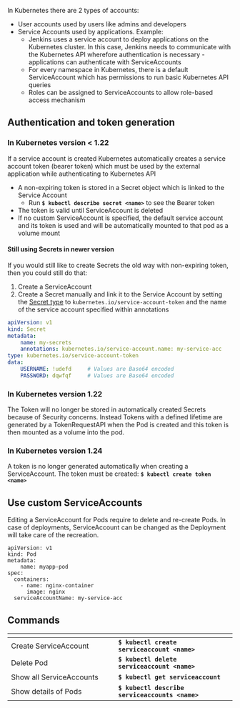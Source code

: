 In Kubernetes there are 2 types of accounts:

-   User accounts used by users like admins and developers
-   Service Accounts used by applications. Example:
    -   Jenkins uses a service account to deploy applications on the Kubernetes cluster. In this case, Jenkins needs to communicate with the Kubernetes API wherefore authentication is necessary - applications can authenticate with ServiceAccounts
    -   For every namespace in Kubernetes, there is a default ServiceAccount which has permissions to run basic Kubernetes API queries
    -   Roles can be assigned to ServiceAccounts to allow role-based access mechanism

## Authentication and token generation

### In Kubernetes version < 1.22

If a service account is created Kubernetes automatically creates a service account token (bearer token) which must be used by the external application while authenticating to Kubernetes API

-   A non-expiring token is stored in a Secret object which is linked to the Service Account
    -   Run **`$ kubectl describe secret <name>`** to see the Bearer token
-   The token is valid until ServiceAccount is deleted
-   If no custom ServiceAccount is specified, the default service account and its token is used and will be automatically mounted to that pod as a volume mount

#### Still using Secrets in newer version

If you would still like to create Secrets the old way with non-expiring token, then you could still do that:

1. Create a ServiceAccount
2. Create a Secret manually and link it to the Service Account by setting the [Secret type](../configuration/secrets.md#types) to `kubernetes.io/service-account-token` and the name of the service account specified within annotations

```yaml
apiVersion: v1
kind: Secret
metadata:
    name: my-secrets
    annotations: kubernetes.io/service-account.name: my-service-acc
type: kubernetes.io/service-account-token
data:
    USERNAME: !udefd     # Values are Base64 encoded
    PASSWORD: dqwfqf     # Values are Base64 encoded
```

### In Kubernetes version 1.22

The Token will no longer be stored in automatically created Secrets because of Security concerns. Instead Tokens with a defined lifetime are generated by a TokenRequestAPI when the Pod is created and this token is then mounted as a volume into the pod.

### In Kubernetes version 1.24

A token is no longer generated automatically when creating a ServiceAccount. The token must be created: **`$ kubectl create token <name>`**

## Use custom ServiceAccounts

Editing a ServiceAccount for Pods require to delete and re-create Pods. In case of deployments, ServiceAccount can be changed as the Deployment will take care of the recreation.

```
apiVersion: v1
kind: Pod
metadata:
    name: myapp-pod
spec:
  containers:
    - name: nginx-container
      image: nginx
  serviceAccountName: my-service-acc
```

## Commands

<table data-header-hidden><thead><tr><th width="224"></th><th></th></tr></thead><tbody><tr><td>Create ServiceAccount</td><td><strong><code>$ kubectl create serviceaccount &#x3C;name></code></strong></td></tr><tr><td>Delete Pod</td><td><strong><code>$ kubectl delete serviceaccount &#x3C;name></code></strong></td></tr><tr><td>Show all ServiceAccounts</td><td><strong><code>$ kubectl get serviceaccount</code></strong></td></tr><tr><td>Show details of Pods</td><td><strong><code>$ kubectl describe serviceaccounts &#x3C;name></code></strong></td></tr></tbody></table>

